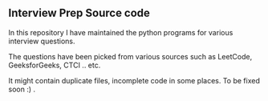 ## Interview Prep Source code

In this repository I have  maintained the python programs for various interview questions.

The questions have been picked from various sources such as LeetCode, GeeksforGeeks, CTCI .. etc.

It might contain duplicate files, incomplete code in some places. To be fixed soon :) .
